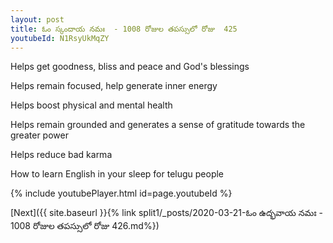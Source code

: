 ```yaml
---
layout: post
title: ఓం స్కందాయ నమః  - 1008 రోజుల తపస్సులో రోజు  425
youtubeId: N1RsyUkMqZY
---
```

 
 
Helps get goodness, bliss and peace and God's blessings
 
Helps remain focused, help generate inner energy 
 
Helps boost physical and mental health 
 
Helps remain grounded and generates a sense of gratitude towards the greater power 
 
Helps reduce bad karma
 
How to learn English in your sleep for telugu people
 
 
 
 


{% include youtubePlayer.html id=page.youtubeId %}
 
[Next]({{ site.baseurl }}{% link split1/_posts/2020-03-21-ఓం ఉద్భవాయ నమః  - 1008 రోజుల తపస్సులో రోజు  426.md%})
 

